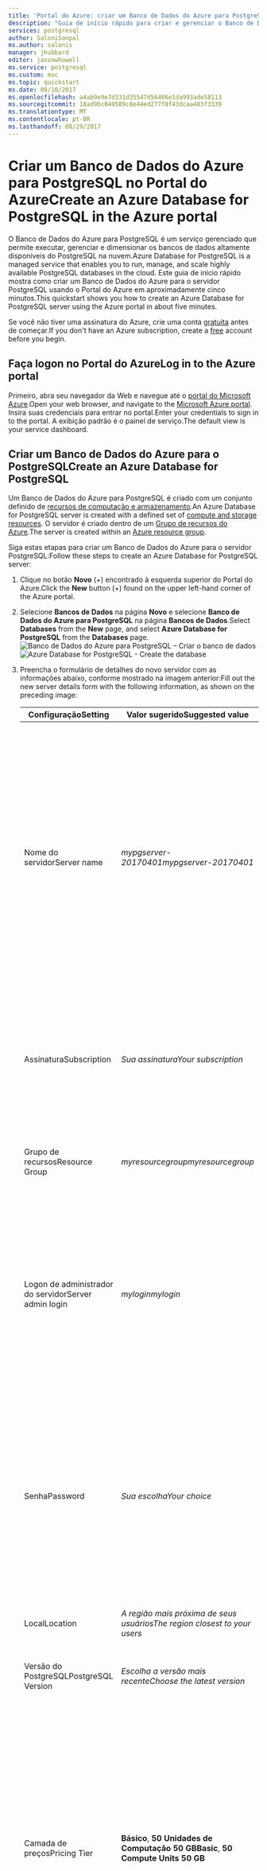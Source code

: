 ```yaml
---
title: 'Portal do Azure: criar um Banco de Dados do Azure para PostgreSQL | Microsoft Docs'
description: "Guia de início rápido para criar e gerenciar o Banco de Dados do Azure para o servidor PostgreSQL usando a interface do usuário do Portal do Azure."
services: postgresql
author: SaloniSonpal
ms.author: salonis
manager: jhubbard
editor: jasonwhowell
ms.service: postgresql
ms.custom: mvc
ms.topic: quickstart
ms.date: 08/10/2017
ms.openlocfilehash: a4ab9e9e7d331d35547d56406e1da993ade58113
ms.sourcegitcommit: 18ad9bc049589c8e44ed277f8f43dcaa483f3339
ms.translationtype: MT
ms.contentlocale: pt-BR
ms.lasthandoff: 08/29/2017
---
```

# <a name="create-an-azure-database-for-postgresql-in-the-azure-portal"></a><span data-ttu-id="9cd9b-103">Criar um Banco de Dados do Azure para PostgreSQL no Portal do Azure</span><span class="sxs-lookup"><span data-stu-id="9cd9b-103">Create an Azure Database for PostgreSQL in the Azure portal</span></span>

<span data-ttu-id="9cd9b-104">O Banco de Dados do Azure para PostgreSQL é um serviço gerenciado que permite executar, gerenciar e dimensionar os bancos de dados altamente disponíveis do PostgreSQL na nuvem.</span><span class="sxs-lookup"><span data-stu-id="9cd9b-104">Azure Database for PostgreSQL is a managed service that enables you to run, manage, and scale highly available PostgreSQL databases in the cloud.</span></span> <span data-ttu-id="9cd9b-105">Este guia de início rápido mostra como criar um Banco de Dados do Azure para o servidor PostgreSQL usando o Portal do Azure em aproximadamente cinco minutos.</span><span class="sxs-lookup"><span data-stu-id="9cd9b-105">This quickstart shows you how to create an Azure Database for PostgreSQL server using the Azure portal in about five minutes.</span></span>

<span data-ttu-id="9cd9b-106">Se você não tiver uma assinatura do Azure, crie uma conta [gratuita](https://azure.microsoft.com/free/) antes de começar.</span><span class="sxs-lookup"><span data-stu-id="9cd9b-106">If you don't have an Azure subscription, create a [free](https://azure.microsoft.com/free/) account before you begin.</span></span>

## <a name="log-in-to-the-azure-portal"></a><span data-ttu-id="9cd9b-107">Faça logon no Portal do Azure</span><span class="sxs-lookup"><span data-stu-id="9cd9b-107">Log in to the Azure portal</span></span>
<span data-ttu-id="9cd9b-108">Primeiro, abra seu navegador da Web e navegue até o [portal do Microsoft Azure](https://portal.azure.com/).</span><span class="sxs-lookup"><span data-stu-id="9cd9b-108">Open your web browser, and navigate to the [Microsoft Azure portal](https://portal.azure.com/).</span></span> <span data-ttu-id="9cd9b-109">Insira suas credenciais para entrar no portal.</span><span class="sxs-lookup"><span data-stu-id="9cd9b-109">Enter your credentials to sign in to the portal.</span></span> <span data-ttu-id="9cd9b-110">A exibição padrão é o painel de serviço.</span><span class="sxs-lookup"><span data-stu-id="9cd9b-110">The default view is your service dashboard.</span></span>

## <a name="create-an-azure-database-for-postgresql"></a><span data-ttu-id="9cd9b-111">Criar um Banco de Dados do Azure para o PostgreSQL</span><span class="sxs-lookup"><span data-stu-id="9cd9b-111">Create an Azure Database for PostgreSQL</span></span>

<span data-ttu-id="9cd9b-112">Um Banco de Dados do Azure para PostgreSQL é criado com um conjunto definido de [recursos de computação e armazenamento](./concepts-compute-unit-and-storage.md).</span><span class="sxs-lookup"><span data-stu-id="9cd9b-112">An Azure Database for PostgreSQL server is created with a defined set of [compute and storage resources](./concepts-compute-unit-and-storage.md).</span></span> <span data-ttu-id="9cd9b-113">O servidor é criado dentro de um [Grupo de recursos do Azure](../azure-resource-manager/resource-group-overview.md).</span><span class="sxs-lookup"><span data-stu-id="9cd9b-113">The server is created within an [Azure resource group](../azure-resource-manager/resource-group-overview.md).</span></span>

<span data-ttu-id="9cd9b-114">Siga estas etapas para criar um Banco de Dados do Azure para o servidor PostgreSQL:</span><span class="sxs-lookup"><span data-stu-id="9cd9b-114">Follow these steps to create an Azure Database for PostgreSQL server:</span></span>
1.  <span data-ttu-id="9cd9b-115">Clique no botão **Novo** (+) encontrado à esquerda superior do Portal do Azure.</span><span class="sxs-lookup"><span data-stu-id="9cd9b-115">Click the **New** button (+) found on the upper left-hand corner of the Azure portal.</span></span>
2.  <span data-ttu-id="9cd9b-116">Selecione **Bancos de Dados** na página **Novo** e selecione **Banco de Dados do Azure para PostgreSQL** na página **Bancos de Dados**.</span><span class="sxs-lookup"><span data-stu-id="9cd9b-116">Select **Databases** from the **New** page, and select **Azure Database for PostgreSQL** from the **Databases** page.</span></span>
 <span data-ttu-id="9cd9b-117">![Banco de Dados do Azure para PostgreSQL – Criar o banco de dados](./media/quickstart-create-database-portal/1-create-database.png)</span><span class="sxs-lookup"><span data-stu-id="9cd9b-117">![Azure Database for PostgreSQL - Create the database](./media/quickstart-create-database-portal/1-create-database.png)</span></span>

3.  <span data-ttu-id="9cd9b-118">Preencha o formulário de detalhes do novo servidor com as informações abaixo, conforme mostrado na imagem anterior:</span><span class="sxs-lookup"><span data-stu-id="9cd9b-118">Fill out the new server details form with the following information, as shown on the preceding image:</span></span>

    <span data-ttu-id="9cd9b-119">Configuração</span><span class="sxs-lookup"><span data-stu-id="9cd9b-119">Setting</span></span>|<span data-ttu-id="9cd9b-120">Valor sugerido</span><span class="sxs-lookup"><span data-stu-id="9cd9b-120">Suggested value</span></span>|<span data-ttu-id="9cd9b-121">Descrição</span><span class="sxs-lookup"><span data-stu-id="9cd9b-121">Description</span></span>
    ---|---|---
    <span data-ttu-id="9cd9b-122">Nome do servidor</span><span class="sxs-lookup"><span data-stu-id="9cd9b-122">Server name</span></span> |<span data-ttu-id="9cd9b-123">*mypgserver-20170401*</span><span class="sxs-lookup"><span data-stu-id="9cd9b-123">*mypgserver-20170401*</span></span>|<span data-ttu-id="9cd9b-124">Escolha um nome exclusivo que identifica o Banco de Dados do Azure para o servidor PostgreSQL.</span><span class="sxs-lookup"><span data-stu-id="9cd9b-124">Choose a unique name that identifies your Azure Database for PostgreSQL server.</span></span> <span data-ttu-id="9cd9b-125">O nome de domínio *postgres.database.azure.com* é anexado ao nome do servidor fornecido para os aplicativos conectarem.</span><span class="sxs-lookup"><span data-stu-id="9cd9b-125">The domain name *postgres.database.azure.com* is appended to the server name you provide for applications to connect to.</span></span> <span data-ttu-id="9cd9b-126">O nome do servidor pode conter apenas letras minúsculas, números e hífen (-), e deve conter de 3 a 63 caracteres.</span><span class="sxs-lookup"><span data-stu-id="9cd9b-126">The server name can contain only lowercase letters, numbers, and the hyphen (-) character, and it must contain from 3 through 63 characters.</span></span>
    <span data-ttu-id="9cd9b-127">Assinatura</span><span class="sxs-lookup"><span data-stu-id="9cd9b-127">Subscription</span></span>|<span data-ttu-id="9cd9b-128">*Sua assinatura*</span><span class="sxs-lookup"><span data-stu-id="9cd9b-128">*Your subscription*</span></span>|<span data-ttu-id="9cd9b-129">A assinatura do Azure que você deseja usar para o servidor.</span><span class="sxs-lookup"><span data-stu-id="9cd9b-129">The Azure subscription that you want to use for your server.</span></span> <span data-ttu-id="9cd9b-130">Se você tiver várias assinaturas, escolha a que for adequada para a cobrança do recurso.</span><span class="sxs-lookup"><span data-stu-id="9cd9b-130">If you have multiple subscriptions, choose the appropriate subscription in which the resource is billed for.</span></span>
    <span data-ttu-id="9cd9b-131">Grupo de recursos</span><span class="sxs-lookup"><span data-stu-id="9cd9b-131">Resource Group</span></span>|<span data-ttu-id="9cd9b-132">*myresourcegroup*</span><span class="sxs-lookup"><span data-stu-id="9cd9b-132">*myresourcegroup*</span></span>| <span data-ttu-id="9cd9b-133">Você pode criar um novo nome do grupo de recursos ou usar um existente de sua assinatura.</span><span class="sxs-lookup"><span data-stu-id="9cd9b-133">You may make a new resource group name, or use an existing one from your subscription.</span></span>
    <span data-ttu-id="9cd9b-134">Logon de administrador do servidor</span><span class="sxs-lookup"><span data-stu-id="9cd9b-134">Server admin login</span></span> |<span data-ttu-id="9cd9b-135">*mylogin*</span><span class="sxs-lookup"><span data-stu-id="9cd9b-135">*mylogin*</span></span>| <span data-ttu-id="9cd9b-136">Crie sua própria conta de logon para uso ao se conectar com o servidor.</span><span class="sxs-lookup"><span data-stu-id="9cd9b-136">Make your own login account to use when connecting to the server.</span></span> <span data-ttu-id="9cd9b-137">O nome de logon do administrador não pode ser 'azure_superuser', 'azure_pg_admin', 'admin', 'administrator', 'root', 'guest' nem 'public', e não pode iniciar com 'pg_'.</span><span class="sxs-lookup"><span data-stu-id="9cd9b-137">The admin login name cannot be 'azure_superuser', 'azure_pg_admin', 'admin', 'administrator', 'root', 'guest', or 'public', and cannot start with 'pg_'.</span></span>
    <span data-ttu-id="9cd9b-138">Senha</span><span class="sxs-lookup"><span data-stu-id="9cd9b-138">Password</span></span> |<span data-ttu-id="9cd9b-139">*Sua escolha*</span><span class="sxs-lookup"><span data-stu-id="9cd9b-139">*Your choice*</span></span> | <span data-ttu-id="9cd9b-140">Crie uma nova senha para a conta do administrador do servidor.</span><span class="sxs-lookup"><span data-stu-id="9cd9b-140">Create a new password for the server admin account.</span></span> <span data-ttu-id="9cd9b-141">Deve conter de 8 a 128 caracteres.</span><span class="sxs-lookup"><span data-stu-id="9cd9b-141">Must contain from 8 to 128 characters.</span></span> <span data-ttu-id="9cd9b-142">A senha deve conter caracteres de três das categorias a seguir – letras maiúsculas, letras minúsculas, números (0-9) e caracteres não alfanuméricos (!, $, #, % etc.).</span><span class="sxs-lookup"><span data-stu-id="9cd9b-142">Your password must contain characters from three of the following categories – English uppercase letters, English lowercase letters, numbers (0-9), and non-alphanumeric characters (!, $, #, %, etc.).</span></span>
    <span data-ttu-id="9cd9b-143">Local</span><span class="sxs-lookup"><span data-stu-id="9cd9b-143">Location</span></span>|<span data-ttu-id="9cd9b-144">*A região mais próxima de seus usuários*</span><span class="sxs-lookup"><span data-stu-id="9cd9b-144">*The region closest to your users*</span></span>| <span data-ttu-id="9cd9b-145">Escolha o local mais próximo para seus usuários.</span><span class="sxs-lookup"><span data-stu-id="9cd9b-145">Choose the location that's closest to your users.</span></span>
    <span data-ttu-id="9cd9b-146">Versão do PostgreSQL</span><span class="sxs-lookup"><span data-stu-id="9cd9b-146">PostgreSQL Version</span></span>|<span data-ttu-id="9cd9b-147">*Escolha a versão mais recente*</span><span class="sxs-lookup"><span data-stu-id="9cd9b-147">*Choose the latest version*</span></span>| <span data-ttu-id="9cd9b-148">Escolha a versão mais recente, a menos que você tem requisitos específicos.</span><span class="sxs-lookup"><span data-stu-id="9cd9b-148">Choose the latest version unless you have specific requirements.</span></span>
    <span data-ttu-id="9cd9b-149">Camada de preços</span><span class="sxs-lookup"><span data-stu-id="9cd9b-149">Pricing Tier</span></span> | <span data-ttu-id="9cd9b-150">**Básico**, **50 Unidades de Computação** **50 GB**</span><span class="sxs-lookup"><span data-stu-id="9cd9b-150">**Basic**, **50 Compute Units** **50 GB**</span></span> | <span data-ttu-id="9cd9b-151">Clique em **Tipo de preço** para especificar o nível de desempenho e o tipo de serviço para o novo banco de dados.</span><span class="sxs-lookup"><span data-stu-id="9cd9b-151">Click **Pricing tier** to specify the service tier and performance level for your new database.</span></span> <span data-ttu-id="9cd9b-152">Escolha a camada Básico na guia na parte superior.</span><span class="sxs-lookup"><span data-stu-id="9cd9b-152">Choose Basic tier in the tab at the top.</span></span> <span data-ttu-id="9cd9b-153">Clique na extremidade esquerda do controle deslizante Unidades de Computação para ajustar o valor para a quantidade mínima disponível para este início rápido.</span><span class="sxs-lookup"><span data-stu-id="9cd9b-153">Click the left end of the Compute Units slider to adjust the value to the least amount available for this quickstart.</span></span> <span data-ttu-id="9cd9b-154">Clique em **OK** para salvar a seleção do tipo de preço.</span><span class="sxs-lookup"><span data-stu-id="9cd9b-154">Click **Ok** to save the pricing tier selection.</span></span> <span data-ttu-id="9cd9b-155">Consulte a seguinte captura de tela.</span><span class="sxs-lookup"><span data-stu-id="9cd9b-155">See the following screenshot.</span></span>
    | <span data-ttu-id="9cd9b-156">Fixar no painel</span><span class="sxs-lookup"><span data-stu-id="9cd9b-156">Pin to dashboard</span></span> | <span data-ttu-id="9cd9b-157">Verificação</span><span class="sxs-lookup"><span data-stu-id="9cd9b-157">Check</span></span> | <span data-ttu-id="9cd9b-158">Marque a opção **Fixar no painel** para permitir o controle fácil do seu servidor na página do painel frontal do portal do Azure.</span><span class="sxs-lookup"><span data-stu-id="9cd9b-158">Check the **Pin to dashboard** option to allow easy tracking of your server on the front dashboard page of your Azure portal.</span></span>

  > [!IMPORTANT]
  > <span data-ttu-id="9cd9b-159">O logon de administrador do servidor e a senha que você especificar aqui são necessárias para fazer logon no servidor e em seus bancos de dados mais tarde neste início rápido.</span><span class="sxs-lookup"><span data-stu-id="9cd9b-159">The server admin login and password that you specify here are required to log in to the server and its databases later in this quick start.</span></span> <span data-ttu-id="9cd9b-160">Lembre-se ou registre essas informações para o uso posterior.</span><span class="sxs-lookup"><span data-stu-id="9cd9b-160">Remember or record this information for later use.</span></span>

    ![Banco de Dados do Azure para PostgreSQL – escolher tipo de preço](./media/quickstart-create-database-portal/2-service-tier.png)

4.  <span data-ttu-id="9cd9b-162">Clique em **Criar** para provisionar o servidor.</span><span class="sxs-lookup"><span data-stu-id="9cd9b-162">Click **Create** to provision the server.</span></span> <span data-ttu-id="9cd9b-163">O provisionamento leva alguns minutos, até o máximo de 20 minutos.</span><span class="sxs-lookup"><span data-stu-id="9cd9b-163">Provisioning takes a few minutes, up to 20 minutes maximum.</span></span>

5.  <span data-ttu-id="9cd9b-164">Na barra de ferramentas, clique em **Notificações** para monitorar o processo de implantação.</span><span class="sxs-lookup"><span data-stu-id="9cd9b-164">On the toolbar, click **Notifications** to monitor the deployment process.</span></span>
 <span data-ttu-id="9cd9b-165">![Banco de Dados do Azure para PostgreSQL – Ver notificações](./media/quickstart-create-database-portal/3-notifications.png)</span><span class="sxs-lookup"><span data-stu-id="9cd9b-165">![Azure Database for PostgreSQL - See notifications](./media/quickstart-create-database-portal/3-notifications.png)</span></span>
   
  <span data-ttu-id="9cd9b-166">Por padrão, o banco de dados **postgres** é criado em seu servidor.</span><span class="sxs-lookup"><span data-stu-id="9cd9b-166">By default, **postgres** database gets created under your server.</span></span> <span data-ttu-id="9cd9b-167">O [postgres](https://www.postgresql.org/docs/9.6/static/app-initdb.html) é um banco de dados padrão destinado a uso por usuários, utilitários e aplicativos de terceiros.</span><span class="sxs-lookup"><span data-stu-id="9cd9b-167">The [postgres](https://www.postgresql.org/docs/9.6/static/app-initdb.html) database is a default database meant for use by users, utilities, and third-party applications.</span></span> 

## <a name="configure-a-server-level-firewall-rule"></a><span data-ttu-id="9cd9b-168">Configurar uma regra de firewall no nível de servidor</span><span class="sxs-lookup"><span data-stu-id="9cd9b-168">Configure a server-level firewall rule</span></span>

<span data-ttu-id="9cd9b-169">O serviço do Banco de Dados do Azure para PostgreSQL cria um firewall no nível do servidor.</span><span class="sxs-lookup"><span data-stu-id="9cd9b-169">The Azure Database for PostgreSQL service creates a firewall at the server-level.</span></span> <span data-ttu-id="9cd9b-170">Esse firewall impede que os aplicativos e ferramentas externos se conectem ao servidor e aos bancos de dados no servidor, a menos que uma regra de firewall seja criada para abrir o firewall para endereços IP específicos.</span><span class="sxs-lookup"><span data-stu-id="9cd9b-170">This firewall prevents external applications and tools from connecting to the server and any databases on the server, unless a firewall rule is created to open the firewall for specific IP addresses.</span></span> 

1.  <span data-ttu-id="9cd9b-171">Localize seu servidor após a conclusão da implantação.</span><span class="sxs-lookup"><span data-stu-id="9cd9b-171">Locate your server after the deployment completes.</span></span> <span data-ttu-id="9cd9b-172">Se necessário, você pode pesquisar.</span><span class="sxs-lookup"><span data-stu-id="9cd9b-172">If needed, you can search for it.</span></span> <span data-ttu-id="9cd9b-173">Por exemplo, clique em **Todos os Recursos** no menu à esquerda e digite o nome do servidor (como *mypgserver-20170401*) para procurar o servidor recém-criado.</span><span class="sxs-lookup"><span data-stu-id="9cd9b-173">For example, click **All Resources** from the left-hand menu and type in the server name (such as the example *mypgserver-20170401*) to search for your newly created server.</span></span> <span data-ttu-id="9cd9b-174">Clique no nome do servidor listado no resultado da pesquisa.</span><span class="sxs-lookup"><span data-stu-id="9cd9b-174">Click on your server name listed in the search result.</span></span> <span data-ttu-id="9cd9b-175">A página **Visão geral** do servidor é aberta e oferece outras opções de configuração.</span><span class="sxs-lookup"><span data-stu-id="9cd9b-175">The **Overview** page for your server opens and provides options for further configuration.</span></span>
 
    ![Banco de Dados do Azure para PostgreSQL – Pesquisar o nome do servidor](./media/quickstart-create-database-portal/4-locate.png)

2.  <span data-ttu-id="9cd9b-177">Na página do servidor, selecione **Segurança da conexão**.</span><span class="sxs-lookup"><span data-stu-id="9cd9b-177">On the server page, select **Connection security**.</span></span> 
    <span data-ttu-id="9cd9b-178">![Banco de Dados do Azure para PostgreSQL - Criar Regra de firewall](./media/quickstart-create-database-portal/5-firewall-2.png)</span><span class="sxs-lookup"><span data-stu-id="9cd9b-178">![Azure Database for PostgreSQL - Create Firewall rule](./media/quickstart-create-database-portal/5-firewall-2.png)</span></span>

3.  <span data-ttu-id="9cd9b-179">No cabeçalho **Regras de firewall**, clique na caixa de texto em branco na coluna **Nome da Regra** para começar a criar a regra de firewall.</span><span class="sxs-lookup"><span data-stu-id="9cd9b-179">Under the **Firewall rules** heading, click in the blank text box in the **Rule Name** column to begin creating the firewall rule.</span></span> 

    <span data-ttu-id="9cd9b-180">Para este início rápido, vamos permitir todos os endereços IP no servidor preenchendo a caixa de texto em cada coluna com os seguintes valores:</span><span class="sxs-lookup"><span data-stu-id="9cd9b-180">For this quick start, let's allow all IP addresses into the server by filling in the text box in each column with the following values:</span></span>

    <span data-ttu-id="9cd9b-181">Nome da Regra</span><span class="sxs-lookup"><span data-stu-id="9cd9b-181">Rule Name</span></span> | <span data-ttu-id="9cd9b-182">IP Inicial</span><span class="sxs-lookup"><span data-stu-id="9cd9b-182">Start IP</span></span> | <span data-ttu-id="9cd9b-183">IP Final</span><span class="sxs-lookup"><span data-stu-id="9cd9b-183">End IP</span></span> 
    ---|---|---
    <span data-ttu-id="9cd9b-184">AllowAllIps</span><span class="sxs-lookup"><span data-stu-id="9cd9b-184">AllowAllIps</span></span> |  <span data-ttu-id="9cd9b-185">0.0.0.0</span><span class="sxs-lookup"><span data-stu-id="9cd9b-185">0.0.0.0</span></span> | <span data-ttu-id="9cd9b-186">255.255.255.255</span><span class="sxs-lookup"><span data-stu-id="9cd9b-186">255.255.255.255</span></span>

4. <span data-ttu-id="9cd9b-187">Na barra de ferramentas superior da página Segurança da conexão, clique em **Salvar**.</span><span class="sxs-lookup"><span data-stu-id="9cd9b-187">On the upper toolbar of the Connection security page, click **Save**.</span></span> <span data-ttu-id="9cd9b-188">Aguarde alguns instantes e observe a notificação mostrando que a atualização de segurança de conexão foi concluída com êxito antes de continuar.</span><span class="sxs-lookup"><span data-stu-id="9cd9b-188">Wait for a few moments and notice the notification showing that updating connection security has finished successfully before continuing.</span></span>

    > [!NOTE]
    > <span data-ttu-id="9cd9b-189">As conexões ao Banco de Dados do Azure para servidor PostgreSQL se comunicam pela porta 5432.</span><span class="sxs-lookup"><span data-stu-id="9cd9b-189">Connections to your Azure Database for PostgreSQL server communicate over port 5432.</span></span> <span data-ttu-id="9cd9b-190">Se você estiver tentando se conectar de dentro de uma rede corporativa, o tráfego de saída pela porta 5432 talvez não seja permitido pelo firewall de sua rede.</span><span class="sxs-lookup"><span data-stu-id="9cd9b-190">If you are trying to connect from within a corporate network, outbound traffic over port 5432 may not be allowed by your network's firewall.</span></span> <span data-ttu-id="9cd9b-191">Se isso acontecer, você não conseguirá se conectar ao servidor do Azure MySQL, a menos que o departamento de TI abra a porta 5432.</span><span class="sxs-lookup"><span data-stu-id="9cd9b-191">If so, you will not be able to connect to your server unless your IT department opens port 5432.</span></span>
    >

## <a name="get-the-connection-information"></a><span data-ttu-id="9cd9b-192">Obter informações de conexão</span><span class="sxs-lookup"><span data-stu-id="9cd9b-192">Get the connection information</span></span>

<span data-ttu-id="9cd9b-193">Quando criamos nosso servidor Banco de Dados do Azure para PostgreSQL, um banco de dados padrão chamado **postgres** foi criado.</span><span class="sxs-lookup"><span data-stu-id="9cd9b-193">When we created our Azure Database for PostgreSQL server, a default database named **postgres** gets created.</span></span> <span data-ttu-id="9cd9b-194">Para se conectar ao servidor de banco de dados, você precisa se lembrar do nome do servidor completo e das credenciais de logon do administrador.</span><span class="sxs-lookup"><span data-stu-id="9cd9b-194">To connect to your database server, you need to remember the full server name and admin login credentials.</span></span> <span data-ttu-id="9cd9b-195">Você pode ter anotado esses valores anteriormente no artigo do início rápido.</span><span class="sxs-lookup"><span data-stu-id="9cd9b-195">You may have noted those values earlier in the quick start article.</span></span> <span data-ttu-id="9cd9b-196">Caso não tenha anotado, você pode encontrar facilmente o nome do servidor e as informações de logon na página Visão geral do servidor no portal do Azure.</span><span class="sxs-lookup"><span data-stu-id="9cd9b-196">In case you did not, you can easily find the server name and login information from the server Overview page in the Azure portal.</span></span>

1. <span data-ttu-id="9cd9b-197">Abra a página **Visão geral** do servidor.</span><span class="sxs-lookup"><span data-stu-id="9cd9b-197">Open your server's **Overview** page.</span></span> <span data-ttu-id="9cd9b-198">Anote o **Nome do servidor** e o **Nome de logon de administrador do servidor**.</span><span class="sxs-lookup"><span data-stu-id="9cd9b-198">Make a note of the **Server name** and **Server admin login name**.</span></span>
    <span data-ttu-id="9cd9b-199">Passe o cursor sobre cada campo e o ícone de cópia aparecerá à direita do texto.</span><span class="sxs-lookup"><span data-stu-id="9cd9b-199">Hover your cursor over each field, and the copy icon appears to the right of the text.</span></span> <span data-ttu-id="9cd9b-200">Clique no ícone de cópia conforme necessário para copiar os valores.</span><span class="sxs-lookup"><span data-stu-id="9cd9b-200">Click the copy icon as needed to copy the values.</span></span>

 ![Banco de Dados do Azure para PostgreSQL – Logon de administrador do servidor](./media/quickstart-create-database-portal/6-server-name.png)

## <a name="connect-to-postgresql-database-using-psql-in-cloud-shell"></a><span data-ttu-id="9cd9b-202">Conectar-se ao banco de dados PostgreSQL usando psql no Cloud Shell</span><span class="sxs-lookup"><span data-stu-id="9cd9b-202">Connect to PostgreSQL database using psql in Cloud Shell</span></span>

<span data-ttu-id="9cd9b-203">Há vários aplicativos que você pode usar para conectar o servidor Banco de Dados do Azure para PostgreSQL.</span><span class="sxs-lookup"><span data-stu-id="9cd9b-203">There are a number of applications you can use to connect to your Azure Database for PostgreSQL server.</span></span> <span data-ttu-id="9cd9b-204">Primeiro, usaremos o utilitário da linha de comando psql para ilustrar como conectar o servidor.</span><span class="sxs-lookup"><span data-stu-id="9cd9b-204">Let's first use the psql command-line utility to illustrate how to connect to the server.</span></span>  <span data-ttu-id="9cd9b-205">Você pode usar um navegador da web e o Azure Cloud Shell conforme descrito aqui sem precisar instalar nenhum software adicional.</span><span class="sxs-lookup"><span data-stu-id="9cd9b-205">You can use a web browser and the Azure Cloud Shell as described here without the need to install any additional software.</span></span> <span data-ttu-id="9cd9b-206">Se você tiver o utilitário psql instalado localmente em seu próprio computador, poderá conectar também.</span><span class="sxs-lookup"><span data-stu-id="9cd9b-206">If you have the psql utility installed locally on your own machine, you can connect from there as well.</span></span>

1. <span data-ttu-id="9cd9b-207">Inicie o Azure Cloud Shell por meio do ícone do terminal no painel de navegação superior.</span><span class="sxs-lookup"><span data-stu-id="9cd9b-207">Launch the Azure Cloud Shell via the terminal icon on the top navigation pane.</span></span>

   ![Banco de Dados do Azure para PostgreSQL – Ícone do terminal do Azure Cloud Shell](./media/quickstart-create-database-portal/7-cloud-console.png)

2. <span data-ttu-id="9cd9b-209">O Azure Cloud Shell será aberto no navegador, permitindo que você digite os comandos shell do bash.</span><span class="sxs-lookup"><span data-stu-id="9cd9b-209">The Azure Cloud Shell opens in your browser, enabling you to type bash shell commands.</span></span>

   ![Banco de Dados do Azure para PostgreSQL – Prompt de bash do Azure Shell](./media/quickstart-create-database-portal/8-bash.png)

3. <span data-ttu-id="9cd9b-211">No prompt do Cloud Shell, conecte um banco de dados no servidor Banco de Dados do Azure para PostgreSQL digitando a linha de comando psql no prompt verde.</span><span class="sxs-lookup"><span data-stu-id="9cd9b-211">At the Cloud Shell prompt, connect to a database in your Azure Database for PostgreSQL server by typing the psql command line at the green prompt.</span></span>

    <span data-ttu-id="9cd9b-212">O formato a seguir é usado para conectar-se a um Banco de Dados do Azure para servidor PostgreSQL com o utilitário [psql](https://www.postgresql.org/docs/9.6/static/app-psql.html):</span><span class="sxs-lookup"><span data-stu-id="9cd9b-212">The following format is used to connect to an Azure Database for PostgreSQL server with the [psql](https://www.postgresql.org/docs/9.6/static/app-psql.html) utility:</span></span>
    ```bash
    psql --host=<yourserver> --port=<port> --username=<server admin login> --dbname=<database name>
    ```

    <span data-ttu-id="9cd9b-213">Por exemplo, o comando a seguir conecta um servidor de exemplo:</span><span class="sxs-lookup"><span data-stu-id="9cd9b-213">For example, the following command connects to an example server:</span></span>

    ```bash
    psql --host=mypgserver-20170401.postgres.database.azure.com --port=5432 --username=mylogin@mypgserver-20170401 --dbname=postgres
    ```

    <span data-ttu-id="9cd9b-214">parâmetro psql</span><span class="sxs-lookup"><span data-stu-id="9cd9b-214">psql parameter</span></span> |<span data-ttu-id="9cd9b-215">Valor sugerido</span><span class="sxs-lookup"><span data-stu-id="9cd9b-215">Suggested value</span></span>|<span data-ttu-id="9cd9b-216">Descrição</span><span class="sxs-lookup"><span data-stu-id="9cd9b-216">Description</span></span>
    ---|---|---
    <span data-ttu-id="9cd9b-217">--host</span><span class="sxs-lookup"><span data-stu-id="9cd9b-217">--host</span></span> | <span data-ttu-id="9cd9b-218">*nome do servidor*</span><span class="sxs-lookup"><span data-stu-id="9cd9b-218">*server name*</span></span> | <span data-ttu-id="9cd9b-219">Especifique o valor do nome do servidor que foi usado quando você criou o Banco de Dados do Azure para PostgreSQL anteriormente.</span><span class="sxs-lookup"><span data-stu-id="9cd9b-219">Specify the server name value that was used when you created the Azure Database for PostgreSQL earlier.</span></span> <span data-ttu-id="9cd9b-220">Nosso servidor de exemplo mostrado é mypgserver-20170401.postgres.database.azure.com. Use o nome de domínio totalmente qualificado (\*.postgres.database.azure.com) conforme mostrado no exemplo.</span><span class="sxs-lookup"><span data-stu-id="9cd9b-220">Our example server shown is mypgserver-20170401.postgres.database.azure.com. Use the fully qualified domain name (\*.postgres.database.azure.com) as shown in the example.</span></span> <span data-ttu-id="9cd9b-221">Siga as etapas na seção anterior para obter as informações da conexão, caso não se lembre do seu nome do servidor.</span><span class="sxs-lookup"><span data-stu-id="9cd9b-221">Follow the steps in the previous section to get the connection information if you do not remember your server name.</span></span> 
    <span data-ttu-id="9cd9b-222">--port</span><span class="sxs-lookup"><span data-stu-id="9cd9b-222">--port</span></span> | <span data-ttu-id="9cd9b-223">**5432**</span><span class="sxs-lookup"><span data-stu-id="9cd9b-223">**5432**</span></span> | <span data-ttu-id="9cd9b-224">Sempre use a porta 5432 ao conectar o Banco de Dados do Azure para PostgreSQL.</span><span class="sxs-lookup"><span data-stu-id="9cd9b-224">Always use port 5432 when connecting to Azure Database for PostgreSQL.</span></span> 
    <span data-ttu-id="9cd9b-225">--username</span><span class="sxs-lookup"><span data-stu-id="9cd9b-225">--username</span></span> | <span data-ttu-id="9cd9b-226">*nome de logon do administrador do servidor*</span><span class="sxs-lookup"><span data-stu-id="9cd9b-226">*server admin login name*</span></span> |<span data-ttu-id="9cd9b-227">Digite o nome de usuário de logon do administrador do servidor fornecido quando criou o Banco de Dados do Azure para PostgreSQL anteriormente.</span><span class="sxs-lookup"><span data-stu-id="9cd9b-227">Type in the  server admin login username supplied when you created the Azure Database for PostgreSQL earlier.</span></span> <span data-ttu-id="9cd9b-228">Siga as etapas na seção anterior para obter as informações da conexão, caso não se lembre do nome do usuário.</span><span class="sxs-lookup"><span data-stu-id="9cd9b-228">Follow the steps in the previous section to get the connection information if you do not remember the username.</span></span>  <span data-ttu-id="9cd9b-229">O formato é *username@servername*.</span><span class="sxs-lookup"><span data-stu-id="9cd9b-229">The format is *username@servername*.</span></span>
    <span data-ttu-id="9cd9b-230">--dbname</span><span class="sxs-lookup"><span data-stu-id="9cd9b-230">--dbname</span></span> | <span data-ttu-id="9cd9b-231">**postgres**</span><span class="sxs-lookup"><span data-stu-id="9cd9b-231">**postgres**</span></span> | <span data-ttu-id="9cd9b-232">Use o nome do banco de dados padrão gerado pelo sistema *postgres* para a primeira conexão.</span><span class="sxs-lookup"><span data-stu-id="9cd9b-232">Use the default system generated database name *postgres* for the first connection.</span></span> <span data-ttu-id="9cd9b-233">Depois, você criará seu próprio banco de dados.</span><span class="sxs-lookup"><span data-stu-id="9cd9b-233">Later you create your own database.</span></span>

    <span data-ttu-id="9cd9b-234">Depois de executar o comando psql, com seus próprios valores do parâmetro, você será solicitado a digitar a senha do administrador do servidor.</span><span class="sxs-lookup"><span data-stu-id="9cd9b-234">After running the psql command, with your own parameter values, you are prompted to type the server admin password.</span></span> <span data-ttu-id="9cd9b-235">A senha é a mesma fornecida quando você criou o servidor.</span><span class="sxs-lookup"><span data-stu-id="9cd9b-235">This password is the same that you provided when you created the server.</span></span> 

    <span data-ttu-id="9cd9b-236">parâmetro psql</span><span class="sxs-lookup"><span data-stu-id="9cd9b-236">psql parameter</span></span> |<span data-ttu-id="9cd9b-237">Valor sugerido</span><span class="sxs-lookup"><span data-stu-id="9cd9b-237">Suggested value</span></span>|<span data-ttu-id="9cd9b-238">Descrição</span><span class="sxs-lookup"><span data-stu-id="9cd9b-238">Description</span></span>
    ---|---|---
    <span data-ttu-id="9cd9b-239">Senha</span><span class="sxs-lookup"><span data-stu-id="9cd9b-239">password</span></span> | <span data-ttu-id="9cd9b-240">*sua senha do administrador*</span><span class="sxs-lookup"><span data-stu-id="9cd9b-240">*your admin password*</span></span> | <span data-ttu-id="9cd9b-241">Observe que os caracteres da senha digitados não são mostrados no prompt do bash.</span><span class="sxs-lookup"><span data-stu-id="9cd9b-241">Note, the typed password characters are not shown on the bash prompt.</span></span> <span data-ttu-id="9cd9b-242">Pressione enter após digitar todos os caracteres para autenticar e conectar.</span><span class="sxs-lookup"><span data-stu-id="9cd9b-242">Press enter after you have typed all the characters to authenticate and connect.</span></span>

    <span data-ttu-id="9cd9b-243">Uma vez conectado, o utilitário psql exibe um aviso de postgres onde você digita comandos sql.</span><span class="sxs-lookup"><span data-stu-id="9cd9b-243">Once connected, the psql utility displays a postgres prompt where you type sql commands.</span></span> <span data-ttu-id="9cd9b-244">Na saída de conexão inicial, um aviso pode ser exibido, já que o psql no Azure Cloud Shell pode ser uma versão diferente da versão do Banco de Dados do Azure para servidor PostgreSQL.</span><span class="sxs-lookup"><span data-stu-id="9cd9b-244">In the initial connection output, a warning may be displayed since the psql in the Azure Cloud Shell may be a different  version than the Azure Database for PostgreSQL server version.</span></span> 
    
    <span data-ttu-id="9cd9b-245">Exemplo de saída psql:</span><span class="sxs-lookup"><span data-stu-id="9cd9b-245">Example psql output:</span></span>
    ```bash
    psql (9.5.7, server 9.6.2)
    WARNING: psql major version 9.5, server major version 9.6.
        Some psql features might not work.
    SSL connection (protocol: TLSv1.2, cipher: ECDHE-RSA-AES256-SHA384, bits: 256, compression: off)
    Type "help" for help.
   
    postgres=> 
    ```

    > [!TIP]
    > <span data-ttu-id="9cd9b-246">Se o firewall não está configurado para permitir o endereço IP do Azure Cloud Shell, ocorre o seguinte erro:</span><span class="sxs-lookup"><span data-stu-id="9cd9b-246">If the firewall is not configured to allow the IP address of the Azure Cloud Shell, the following error occurs:</span></span>
    > 
    > <span data-ttu-id="9cd9b-247">"psql: FATAL:  no pg_hba.conf entry for host "138.91.195.82", user "mylogin", database "postgres", SSL on FATAL:  SSL connection is required.</span><span class="sxs-lookup"><span data-stu-id="9cd9b-247">"psql: FATAL:  no pg_hba.conf entry for host "138.91.195.82", user "mylogin", database "postgres", SSL on FATAL:  SSL connection is required.</span></span> <span data-ttu-id="9cd9b-248">Especifique as opções de SSL e tente novamente.</span><span class="sxs-lookup"><span data-stu-id="9cd9b-248">Please specify SSL options and retry.</span></span>
    > 
    > <span data-ttu-id="9cd9b-249">Para resolver o erro, verifique se a configuração do servidor corresponde às etapas na seção *Configurar uma regra de firewall de nível de servidor* do artigo.</span><span class="sxs-lookup"><span data-stu-id="9cd9b-249">To resolve the error, make sure the server configuration matches the steps in the *Configure a server-level firewall rule* section of the article.</span></span>

4.  <span data-ttu-id="9cd9b-250">Crie um banco de dados em branco no prompt digitando o seguinte comando:</span><span class="sxs-lookup"><span data-stu-id="9cd9b-250">Create a blank database at the prompt by typing the following command:</span></span>
    ```bash
    CREATE DATABASE mypgsqldb;
    ```
    <span data-ttu-id="9cd9b-251">O comando pode levar alguns minutos para ser concluído.</span><span class="sxs-lookup"><span data-stu-id="9cd9b-251">The command may take a few moments to complete.</span></span> 

5.  <span data-ttu-id="9cd9b-252">No prompt, execute o seguinte comando para mudar a conexão para o banco de dados **mypgsqldb** recém-criado.</span><span class="sxs-lookup"><span data-stu-id="9cd9b-252">At the prompt, execute the following command to switch connection to the newly created database **mypgsqldb**.</span></span>
    ```bash
    \c mypgsqldb
    ```

6.  <span data-ttu-id="9cd9b-253">Digite \q, em seguida, pressione ENTER para sair do psql.</span><span class="sxs-lookup"><span data-stu-id="9cd9b-253">Type \q and then press ENTER to quit psql.</span></span> <span data-ttu-id="9cd9b-254">Quando terminar, você poderá fechar o Azure Cloud Shell.</span><span class="sxs-lookup"><span data-stu-id="9cd9b-254">You can close the Azure Cloud Shell after you are done.</span></span>

<span data-ttu-id="9cd9b-255">Agora, você conectou o Banco de Dados do Azure para PostgreSQL e criou um banco de dados do usuário em branco.</span><span class="sxs-lookup"><span data-stu-id="9cd9b-255">Now you have connected to the Azure Database for PostgreSQL and created a blank user database.</span></span> <span data-ttu-id="9cd9b-256">Continue na próxima seção para conectar usando outra ferramenta comum, pgAdmin.</span><span class="sxs-lookup"><span data-stu-id="9cd9b-256">Continue to the next section to connect using another common tool, pgAdmin.</span></span>

## <a name="connect-to-postgresql-database-using-pgadmin"></a><span data-ttu-id="9cd9b-257">Conectar-se ao banco de dados PostgreSQL usando pgAdmin</span><span class="sxs-lookup"><span data-stu-id="9cd9b-257">Connect to PostgreSQL database using pgAdmin</span></span>

<span data-ttu-id="9cd9b-258">Para se conectar ao servidor PostgreSQL do Azure usando a ferramenta GUI _pgAdmin_</span><span class="sxs-lookup"><span data-stu-id="9cd9b-258">To connect to Azure PostgreSQL server using the GUI tool _pgAdmin_</span></span>
1.  <span data-ttu-id="9cd9b-259">Inicie o aplicativo _pgAdmin_ no computador cliente.</span><span class="sxs-lookup"><span data-stu-id="9cd9b-259">Launch the _pgAdmin_ application on your client computer.</span></span> <span data-ttu-id="9cd9b-260">Você pode instalar o _pgAdmin_ de http://www.pgadmin.org/.</span><span class="sxs-lookup"><span data-stu-id="9cd9b-260">You can install _pgAdmin_ from http://www.pgadmin.org/.</span></span>
2.  <span data-ttu-id="9cd9b-261">Clique no ícone **Adicionar Novo Servidor** da seção **Links Rápidos** no centro da página Painel.</span><span class="sxs-lookup"><span data-stu-id="9cd9b-261">Click the **Add New Server** icon from the **Quick Links** section in the center of the Dashboard page.</span></span>
3.  <span data-ttu-id="9cd9b-262">Na guia **Geral** da caixa de diálogo **Criar – Servidor**, insira um nome amigável exclusivo para o servidor, como **Servidor PostgreSQL do Azure**.</span><span class="sxs-lookup"><span data-stu-id="9cd9b-262">In the **Create - Server** dialog box **General** tab, enter a unique friendly Name for the server, such as **Azure PostgreSQL Server**.</span></span>
<span data-ttu-id="9cd9b-263">![ferramenta pgAdmin – criar – servidor](./media/quickstart-create-database-portal/9-pgadmin-create-server.png)</span><span class="sxs-lookup"><span data-stu-id="9cd9b-263">![pgAdmin tool - create - server](./media/quickstart-create-database-portal/9-pgadmin-create-server.png)</span></span>
4.  <span data-ttu-id="9cd9b-264">Na caixa de diálogo **Criar – Servidor**, na guia **Conexão**, use as configurações conforme especificado e clique em **Salvar**.</span><span class="sxs-lookup"><span data-stu-id="9cd9b-264">In the **Create - Server** dialog box, **Connection** tab, use the settings as specified and click **Save**.</span></span>
   <span data-ttu-id="9cd9b-265">![pgAdmin – Criar – Servidor](./media/quickstart-create-database-portal/10-pgadmin-create-server.png)</span><span class="sxs-lookup"><span data-stu-id="9cd9b-265">![pgAdmin - Create - Server](./media/quickstart-create-database-portal/10-pgadmin-create-server.png)</span></span>

    <span data-ttu-id="9cd9b-266">parâmetro pgAdmin</span><span class="sxs-lookup"><span data-stu-id="9cd9b-266">pgAdmin parameter</span></span> |<span data-ttu-id="9cd9b-267">Valor sugerido</span><span class="sxs-lookup"><span data-stu-id="9cd9b-267">Suggested value</span></span>|<span data-ttu-id="9cd9b-268">Descrição</span><span class="sxs-lookup"><span data-stu-id="9cd9b-268">Description</span></span>
    ---|---|---
    <span data-ttu-id="9cd9b-269">Nome/endereço do host</span><span class="sxs-lookup"><span data-stu-id="9cd9b-269">Host Name/Address</span></span> | <span data-ttu-id="9cd9b-270">*nome do servidor*</span><span class="sxs-lookup"><span data-stu-id="9cd9b-270">*server name*</span></span> | <span data-ttu-id="9cd9b-271">Especifique o valor do nome do servidor que foi usado quando você criou o Banco de Dados do Azure para PostgreSQL anteriormente.</span><span class="sxs-lookup"><span data-stu-id="9cd9b-271">Specify the server name value that was used when you created the Azure Database for PostgreSQL earlier.</span></span> <span data-ttu-id="9cd9b-272">Nosso servidor de exemplo mostrado é mypgserver-20170401.postgres.database.azure.com. Use o nome de domínio totalmente qualificado (\*.postgres.database.azure.com) conforme mostrado no exemplo.</span><span class="sxs-lookup"><span data-stu-id="9cd9b-272">Our example server shown is mypgserver-20170401.postgres.database.azure.com. Use the fully qualified domain name (\*.postgres.database.azure.com) as shown in the example.</span></span> <span data-ttu-id="9cd9b-273">Siga as etapas na seção anterior para obter as informações da conexão, caso não se lembre do seu nome do servidor.</span><span class="sxs-lookup"><span data-stu-id="9cd9b-273">Follow the steps in the previous section to get the connection information if you do not remember your server name.</span></span> 
    <span data-ttu-id="9cd9b-274">Porta</span><span class="sxs-lookup"><span data-stu-id="9cd9b-274">Port</span></span> | <span data-ttu-id="9cd9b-275">**5432**</span><span class="sxs-lookup"><span data-stu-id="9cd9b-275">**5432**</span></span> | <span data-ttu-id="9cd9b-276">Sempre use a porta 5432 ao conectar o Banco de Dados do Azure para PostgreSQL.</span><span class="sxs-lookup"><span data-stu-id="9cd9b-276">Always use port 5432 when connecting to Azure Database for PostgreSQL.</span></span>  
    <span data-ttu-id="9cd9b-277">Manutenção do banco de dados</span><span class="sxs-lookup"><span data-stu-id="9cd9b-277">Maintenance Database</span></span> | <span data-ttu-id="9cd9b-278">**postgres**</span><span class="sxs-lookup"><span data-stu-id="9cd9b-278">**postgres**</span></span> | <span data-ttu-id="9cd9b-279">Use o nome de banco de dados padrão gerado pelo sistema *postgres*.</span><span class="sxs-lookup"><span data-stu-id="9cd9b-279">Use the default system generated database name *postgres*.</span></span>
    <span data-ttu-id="9cd9b-280">Nome de usuário</span><span class="sxs-lookup"><span data-stu-id="9cd9b-280">User Name</span></span> | <span data-ttu-id="9cd9b-281">*nome de logon do administrador do servidor*</span><span class="sxs-lookup"><span data-stu-id="9cd9b-281">*server admin login name*</span></span> | <span data-ttu-id="9cd9b-282">Digite o nome de usuário de logon do administrador do servidor fornecido quando criou o Banco de Dados do Azure para PostgreSQL anteriormente.</span><span class="sxs-lookup"><span data-stu-id="9cd9b-282">Type in the server admin login username supplied when you created the Azure Database for PostgreSQL earlier.</span></span> <span data-ttu-id="9cd9b-283">Siga as etapas na seção anterior para obter as informações da conexão, caso não se lembre do nome do usuário.</span><span class="sxs-lookup"><span data-stu-id="9cd9b-283">Follow the steps in the previous section to get the connection information if you do not remember the username.</span></span> <span data-ttu-id="9cd9b-284">O formato é *username@servername*.</span><span class="sxs-lookup"><span data-stu-id="9cd9b-284">The format is *username@servername*.</span></span>
    <span data-ttu-id="9cd9b-285">Senha</span><span class="sxs-lookup"><span data-stu-id="9cd9b-285">Password</span></span> | <span data-ttu-id="9cd9b-286">*sua senha do administrador*</span><span class="sxs-lookup"><span data-stu-id="9cd9b-286">*your admin password*</span></span> |  <span data-ttu-id="9cd9b-287">A senha que você escolheu ao criar o servidor anteriormente neste guia de início rápido.</span><span class="sxs-lookup"><span data-stu-id="9cd9b-287">The password you chose when you created the server earlier in this quickstart.</span></span>
    <span data-ttu-id="9cd9b-288">Função</span><span class="sxs-lookup"><span data-stu-id="9cd9b-288">Role</span></span> | <span data-ttu-id="9cd9b-289">*deixar em branco*</span><span class="sxs-lookup"><span data-stu-id="9cd9b-289">*leave blank*</span></span> | <span data-ttu-id="9cd9b-290">Não é necessário fornecer um nome de função neste momento.</span><span class="sxs-lookup"><span data-stu-id="9cd9b-290">No need to provide a role name at this point.</span></span> <span data-ttu-id="9cd9b-291">Deixe o campo em branco.</span><span class="sxs-lookup"><span data-stu-id="9cd9b-291">Leave the field blank.</span></span>
    <span data-ttu-id="9cd9b-292">Modo SSL</span><span class="sxs-lookup"><span data-stu-id="9cd9b-292">SSL Mode</span></span> | <span data-ttu-id="9cd9b-293">Exigência</span><span class="sxs-lookup"><span data-stu-id="9cd9b-293">Require</span></span> | <span data-ttu-id="9cd9b-294">Por padrão, todos os servidores PostgreSQL do Azure são criados com a imposição de SSL ligada.</span><span class="sxs-lookup"><span data-stu-id="9cd9b-294">By default, all Azure PostgreSQL servers are created with SSL enforcing turned ON.</span></span> <span data-ttu-id="9cd9b-295">Para DESLIGAR a imposição de SSL, consulte os detalhes em [Imposição de SSL](./concepts-ssl-connection-security.md).</span><span class="sxs-lookup"><span data-stu-id="9cd9b-295">To turn OFF SSL enforcing, see details in [Enforcing SSL](./concepts-ssl-connection-security.md).</span></span>
    
5.  <span data-ttu-id="9cd9b-296">Clique em **Salvar**.</span><span class="sxs-lookup"><span data-stu-id="9cd9b-296">Click **Save**.</span></span>
6.  <span data-ttu-id="9cd9b-297">No painel esquerdo do navegador, expanda o nó **Servidores**.</span><span class="sxs-lookup"><span data-stu-id="9cd9b-297">In the Browser left pane, expand the **Servers** node.</span></span> <span data-ttu-id="9cd9b-298">Escolha o servidor, por exemplo, **Azure PostgreSQL Server**, e clique para se conectar a ele.</span><span class="sxs-lookup"><span data-stu-id="9cd9b-298">Choose your server, for example **Azure PostgreSQL Server** and click to connect to it.</span></span>
7. <span data-ttu-id="9cd9b-299">Expanda o nó do servidor e expanda **Bancos de Dados** nele.</span><span class="sxs-lookup"><span data-stu-id="9cd9b-299">Expand the server node, and then expand **Databases** under it.</span></span> <span data-ttu-id="9cd9b-300">A lista deve conter seu banco de dados *postgres* existente e bancos de dados de usuário recém-criados, como *mypgsqldb*, que criamos na seção anterior.</span><span class="sxs-lookup"><span data-stu-id="9cd9b-300">The list should include your existing *postgres* database, and any newly created user database, such as *mypgsqldb*, that we created in the previous section.</span></span> <span data-ttu-id="9cd9b-301">Observe que você pode criar vários bancos de dados por servidor com o Banco de Dados do Azure para PostgreSQL.</span><span class="sxs-lookup"><span data-stu-id="9cd9b-301">Notice that you may create multiple databases per server with Azure Database for PostgreSQL.</span></span>
8. <span data-ttu-id="9cd9b-302">Clique duas vezes em **Bancos de Dados**, escolha o menu **Criar** e clique em **Banco de Dados**.</span><span class="sxs-lookup"><span data-stu-id="9cd9b-302">Right-click on **Databases**, choose the **Create** menu, and click **Database**.</span></span>
9.  <span data-ttu-id="9cd9b-303">Digite um nome de banco de dados de sua escolha no campo **Banco de Dados**, por exemplo, o *mypgsqldb* mostrado no exemplo.</span><span class="sxs-lookup"><span data-stu-id="9cd9b-303">Type a database name of your choice in the **Database** field, such as *mypgsqldb* shown in the example.</span></span> 
10. <span data-ttu-id="9cd9b-304">Selecione o **Proprietário** do banco de dados na caixa suspensa.</span><span class="sxs-lookup"><span data-stu-id="9cd9b-304">Select the **Owner** for the database from the drop-down box.</span></span> <span data-ttu-id="9cd9b-305">Escolha o nome de logon do administrador do servidor, como o nosso exemplo *mylogin*.</span><span class="sxs-lookup"><span data-stu-id="9cd9b-305">Choose your server admin login name, such as our example *mylogin*.</span></span>
10. <span data-ttu-id="9cd9b-306">Clique em **Salvar** para criar um novo banco de dados em branco.</span><span class="sxs-lookup"><span data-stu-id="9cd9b-306">Click **Save** to create a new blank database.</span></span>
11. <span data-ttu-id="9cd9b-307">No painel **Navegador**, confira o banco de dados que você criou na lista de bancos de dados no nome do seu servidor.</span><span class="sxs-lookup"><span data-stu-id="9cd9b-307">In the **Browser** pane, see the database you created in the list of Databases under your server name.</span></span>
 <span data-ttu-id="9cd9b-308">![pgAdmin – Criar – Banco de Dados](./media/quickstart-create-database-portal/11-pgadmin-database.png)</span><span class="sxs-lookup"><span data-stu-id="9cd9b-308">![pgAdmin - Create - Database](./media/quickstart-create-database-portal/11-pgadmin-database.png)</span></span>


## <a name="clean-up-resources"></a><span data-ttu-id="9cd9b-309">Limpar recursos</span><span class="sxs-lookup"><span data-stu-id="9cd9b-309">Clean up resources</span></span>
<span data-ttu-id="9cd9b-310">Limpe os recursos criados no início rápido excluindo o [grupo de recursos do Azure](../azure-resource-manager/resource-group-overview.md), que inclui todos os recursos no grupo de recursos, ou excluindo o recurso de servidor se quiser manter os outros recursos.</span><span class="sxs-lookup"><span data-stu-id="9cd9b-310">Clean up the resources you created in the quickstart either by deleting the [Azure resource group](../azure-resource-manager/resource-group-overview.md), which includes all the resources in the resource group, or by deleting the one server resource if you want to keep the other resources intact.</span></span>

> [!TIP]
> <span data-ttu-id="9cd9b-311">Outros inícios rápidos nessa coleção aproveitam esse início rápido.</span><span class="sxs-lookup"><span data-stu-id="9cd9b-311">Other quickstarts in this collection build upon this quick start.</span></span> <span data-ttu-id="9cd9b-312">Se você planeja continuar trabalhando com os inícios rápidos subsequentes, não limpe os recursos criados nesse início rápido.</span><span class="sxs-lookup"><span data-stu-id="9cd9b-312">If you plan to continue on to work with subsequent quickstarts, do not clean up the resources created in this quickstart.</span></span> <span data-ttu-id="9cd9b-313">Caso contrário, siga estas etapas para excluir os recursos criados por esse início rápido no portal do Azure.</span><span class="sxs-lookup"><span data-stu-id="9cd9b-313">If you do not plan to continue, use the following steps to delete resources created by this quickstart in the Azure portal.</span></span>

<span data-ttu-id="9cd9b-314">Para excluir o grupo de recursos inteiro, incluindo o servidor criado recentemente:</span><span class="sxs-lookup"><span data-stu-id="9cd9b-314">To delete the entire resource group including the newly created server:</span></span>
1.  <span data-ttu-id="9cd9b-315">Encontre o grupo de recursos no portal do Azure.</span><span class="sxs-lookup"><span data-stu-id="9cd9b-315">Locate your resource group in the Azure portal.</span></span> <span data-ttu-id="9cd9b-316">No menu à esquerda no Portal do Azure, clique em **Grupos de recursos** e depois clique no nome do recurso criado, como nosso exemplo **myresourcegroup**.</span><span class="sxs-lookup"><span data-stu-id="9cd9b-316">From the left-hand menu in the Azure portal, click **Resource groups** and then click the name of your resource group, such as our example **myresourcegroup**.</span></span>
2.  <span data-ttu-id="9cd9b-317">Na página do seu grupo de recursos, clique em **Excluir**.</span><span class="sxs-lookup"><span data-stu-id="9cd9b-317">On your resource group page, click **Delete**.</span></span> <span data-ttu-id="9cd9b-318">Em seguida, digite o nome do grupo de recursos, como o nosso exemplo **myresourcegroup**, na caixa de texto para confirmar a exclusão e clique em **Excluir**.</span><span class="sxs-lookup"><span data-stu-id="9cd9b-318">Then type the name of your resource group, such as our example **myresourcegroup**, in the text box to confirm deletion, and then click **Delete**.</span></span>

<span data-ttu-id="9cd9b-319">Ou, em vez disso, para excluir o servidor criado recentemente:</span><span class="sxs-lookup"><span data-stu-id="9cd9b-319">Or instead, to delete the newly created server:</span></span>
1.  <span data-ttu-id="9cd9b-320">Encontre seu servidor no portal do Azure, se não estiver com ele aberto.</span><span class="sxs-lookup"><span data-stu-id="9cd9b-320">Locate your server in the Azure portal, if you do not have it open.</span></span> <span data-ttu-id="9cd9b-321">No menu à esquerda no Portal do Azure, clique em **Todos os recursos** e pesquise pelo servidor que você criou.</span><span class="sxs-lookup"><span data-stu-id="9cd9b-321">From the left-hand menu in Azure portal, click **All resources**, and then search for the server you created.</span></span>
2.  <span data-ttu-id="9cd9b-322">Na página **Visão Geral**, clique no botão **Excluir** no painel superior.</span><span class="sxs-lookup"><span data-stu-id="9cd9b-322">On the **Overview** page, click the **Delete** button on the top pane.</span></span>
<span data-ttu-id="9cd9b-323">![Banco de Dados do Azure para PostgreSQL - Excluir servidor](./media/quickstart-create-database-portal/12-delete.png)</span><span class="sxs-lookup"><span data-stu-id="9cd9b-323">![Azure Database for PostgreSQL - Delete server](./media/quickstart-create-database-portal/12-delete.png)</span></span>
3.  <span data-ttu-id="9cd9b-324">Confirme o nome do servidor que deseja excluir e exiba sob ele os bancos de dados que são afetados.</span><span class="sxs-lookup"><span data-stu-id="9cd9b-324">Confirm the server name you want to delete, and show the databases under it that are affected.</span></span> <span data-ttu-id="9cd9b-325">Digite o nome do servidor na caixa de texto, como o nosso exemplo **mypgserver-20170401** e clique em **Excluir**.</span><span class="sxs-lookup"><span data-stu-id="9cd9b-325">Type your server name in the text box, such as our example **mypgserver-20170401**, and then click **Delete**.</span></span>

## <a name="next-steps"></a><span data-ttu-id="9cd9b-326">Próximas etapas</span><span class="sxs-lookup"><span data-stu-id="9cd9b-326">Next steps</span></span>
> [!div class="nextstepaction"]
> [<span data-ttu-id="9cd9b-327">Migre seu banco de dados usando Exportar e Importar</span><span class="sxs-lookup"><span data-stu-id="9cd9b-327">Migrate your database using Export and Import</span></span>](./howto-migrate-using-export-and-import.md)
